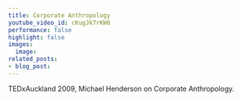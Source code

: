 ```yaml
---
title: Corporate Anthropology
youtube_video_id: cKugJk7rKW0
performance: false
highlight: false
images:
  image: 
related_posts:
- blog_post: 
---
```


TEDxAuckland 2009, Michael Henderson on Corporate Anthropology.